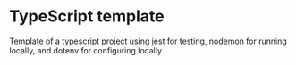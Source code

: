 # TypeScript template

Template of a typescript project using jest for testing, nodemon for running locally, and dotenv for configuring locally.

